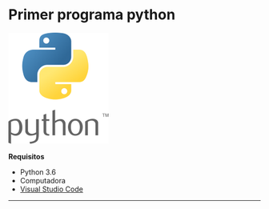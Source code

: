 # Primer programa python

![Logo](imagenes\logodepython1.png)

**Requisitos**
- Python 3.6
- Computadora
- [Visual Studio Code](https://code.visualstudio.com/)
--------------------------------------------

